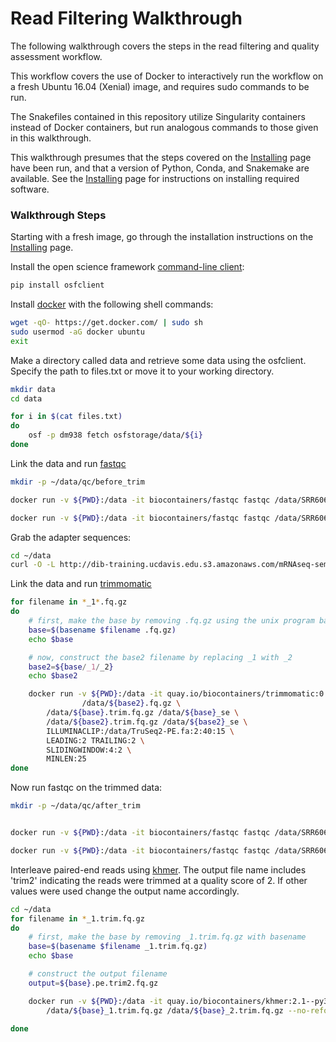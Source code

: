 # Read Filtering Walkthrough

The following walkthrough covers the steps in the read filtering and quality
assessment workflow. 

This workflow covers the use of Docker to interactively run the workflow on a
fresh Ubuntu 16.04 (Xenial) image, and requires sudo commands to be run.

The Snakefiles contained in this repository utilize Singularity containers
instead of Docker containers, but run analogous commands to those given in this
walkthrough.

This walkthrough presumes that the steps covered on the [Installing](installing.md)
page have been run, and that a version of Python, Conda, and Snakemake are available.
See the [Installing](installing.md) page for instructions on installing
required software.

### Walkthrough Steps

Starting with a fresh image, go through the installation instructions
on the [Installing](installing.md) page.

Install the open science framework [command-line client](http://osfclient.readthedocs.io/en/stable/):

```bash
pip install osfclient
```

Install [docker](https://www.docker.com) with the following shell commands:

```bash
wget -qO- https://get.docker.com/ | sudo sh
sudo usermod -aG docker ubuntu
exit
```

Make a directory called data and retrieve some data using the osfclient.
Specify the path to files.txt or move it to your working directory.  

```bash
mkdir data
cd data

for i in $(cat files.txt)
do 
    osf -p dm938 fetch osfstorage/data/${i}
done
```

Link the data and run [fastqc](https://www.bioinformatics.babraham.ac.uk/projects/fastqc/) 

```bash
mkdir -p ~/data/qc/before_trim

docker run -v ${PWD}:/data -it biocontainers/fastqc fastqc /data/SRR606249_subset10_1.fq.gz -o /data/qc/before_trim

docker run -v ${PWD}:/data -it biocontainers/fastqc fastqc /data/SRR606249_subset10_2.fq.gz -o /data/qc/before_trim
```

Grab the adapter sequences:

```bash
cd ~/data
curl -O -L http://dib-training.ucdavis.edu.s3.amazonaws.com/mRNAseq-semi-2015-03-04/TruSeq2-PE.fa
```

Link the data and run [trimmomatic](http://www.usadellab.org/cms/?page=trimmomatic)

```bash
for filename in *_1*.fq.gz
do
    # first, make the base by removing .fq.gz using the unix program basename
    base=$(basename $filename .fq.gz)
    echo $base

    # now, construct the base2 filename by replacing _1 with _2
    base2=${base/_1/_2}
    echo $base2

    docker run -v ${PWD}:/data -it quay.io/biocontainers/trimmomatic:0.36--4 trimmomatic PE /data/${base}.fq.gz \
                /data/${base2}.fq.gz \
        /data/${base}.trim.fq.gz /data/${base}_se \
        /data/${base2}.trim.fq.gz /data/${base2}_se \
        ILLUMINACLIP:/data/TruSeq2-PE.fa:2:40:15 \
        LEADING:2 TRAILING:2 \
        SLIDINGWINDOW:4:2 \
        MINLEN:25
done
```

Now run fastqc on the trimmed data:

```bash
mkdir -p ~/data/qc/after_trim


docker run -v ${PWD}:/data -it biocontainers/fastqc fastqc /data/SRR606249_subset10_1.trim.fq.gz -o /data/qc/after_trim

docker run -v ${PWD}:/data -it biocontainers/fastqc fastqc /data/SRR606249_subset10_2.trim.fq.gz -o /data/qc/after_trim
```

Interleave paired-end reads using [khmer](http://khmer.readthedocs.io/en/v2.1.1/). 
The output file name includes 'trim2' indicating the reads were trimmed at a quality score of 2. 
If other values were used change the output name accordingly.

```bash
cd ~/data
for filename in *_1.trim.fq.gz
do
    # first, make the base by removing _1.trim.fq.gz with basename
    base=$(basename $filename _1.trim.fq.gz)
    echo $base

    # construct the output filename
    output=${base}.pe.trim2.fq.gz

    docker run -v ${PWD}:/data -it quay.io/biocontainers/khmer:2.1--py35_0 interleave-reads.py \
        /data/${base}_1.trim.fq.gz /data/${base}_2.trim.fq.gz --no-reformat -o /data/$output --gzip

done
```


